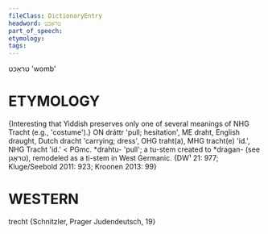 ```yaml
---
fileClass: DictionaryEntry
headword: טראַכט
part_of_speech: 
etymology: 
tags: 
---
```

טראַכט
'womb'

ETYMOLOGY
===========
{Interesting that Yiddish preserves only one of several meanings of NHG Tracht (e.g., 'costume').}
ON dráttr 'pull; hesitation', ME draht, English draught, Dutch dracht 'carrying; dress', OHG traht(a), MHG tracht(e) 'id.', NHG Tracht 'id.' < PGmc. *drahtu- 'pull'; a tu-stem created to *dragan- (see טראָגן), remodeled as a ti-stem in West Germanic.
{DW¹ 21: 977; Kluge/Seebold 2011: 923; Kroonen 2013: 99}

WESTERN
========

trecht {Schnitzler, Prager Judendeutsch, 19}